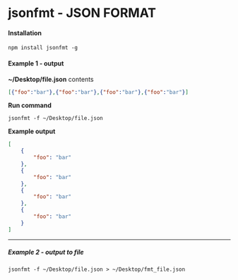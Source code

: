 jsonfmt - JSON FORMAT
=====================

#### Installation

```shell
npm install jsonfmt -g
```

#### Example 1 - output

**~/Desktop/file.json** contents

```json
[{"foo":"bar"},{"foo":"bar"},{"foo":"bar"},{"foo":"bar"}]
```

**Run command**

```shell
jsonfmt -f ~/Desktop/file.json
```

**Example output**

```json
[
    {
        "foo": "bar"
    },
    {
        "foo": "bar"
    },
    {
        "foo": "bar"
    },
    {
        "foo": "bar"
    }
]
```

-------------------------------------------------------------

##### Example 2 - output to file

```shell
jsonfmt -f ~/Desktop/file.json > ~/Desktop/fmt_file.json
```